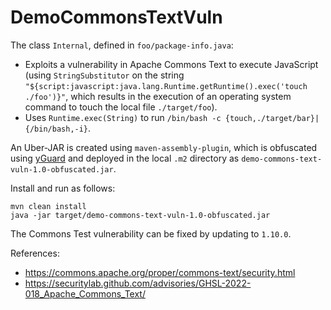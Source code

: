 # DemoCommonsTextVuln

The class `Internal`, defined in `foo/package-info.java`:


- Exploits a vulnerability in Apache Commons Text to execute JavaScript (using
`StringSubstitutor` on the string
`"${script:javascript:java.lang.Runtime.getRuntime().exec('touch ./foo')}"`,
which results in the execution of an operating system command to touch the local file `./target/foo`).
- Uses `Runtime.exec(String)` to run `/bin/bash -c {touch,./target/bar}|{/bin/bash,-i}`.

An Uber-JAR is created using `maven-assembly-plugin`, which is obfuscated using
[yGuard](https://github.com/yWorks/yGuard/) and deployed in the local `.m2`
directory as `demo-commons-text-vuln-1.0-obfuscated.jar`.

Install and run as follows:
```
mvn clean install
java -jar target/demo-commons-text-vuln-1.0-obfuscated.jar 
```

The Commons Test vulnerability can be fixed by updating to `1.10.0`.

References:
- https://commons.apache.org/proper/commons-text/security.html
- https://securitylab.github.com/advisories/GHSL-2022-018_Apache_Commons_Text/
